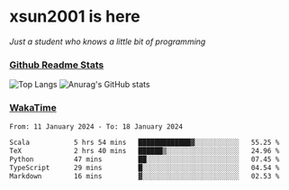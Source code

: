 # xsun2001 is here

*Just a student who knows a little bit of programming*

### [Github Readme Stats](https://github.com/anuraghazra/github-readme-stats)

![Top Langs](https://github-readme-stats.vercel.app/api/top-langs/?username=xsun2001&layout=compact&theme=radical) ![Anurag's GitHub stats](https://github-readme-stats.vercel.app/api?username=xsun2001&show_icons=true&theme=radical)

### [WakaTime](https://wakatime.com)

<!--START_SECTION:waka-->

```txt
From: 11 January 2024 - To: 18 January 2024

Scala           5 hrs 54 mins   █████████████▓░░░░░░░░░░░   55.25 %
TeX             2 hrs 40 mins   ██████▒░░░░░░░░░░░░░░░░░░   24.96 %
Python          47 mins         ██░░░░░░░░░░░░░░░░░░░░░░░   07.45 %
TypeScript      29 mins         █░░░░░░░░░░░░░░░░░░░░░░░░   04.54 %
Markdown        16 mins         ▓░░░░░░░░░░░░░░░░░░░░░░░░   02.53 %
```

<!--END_SECTION:waka-->

